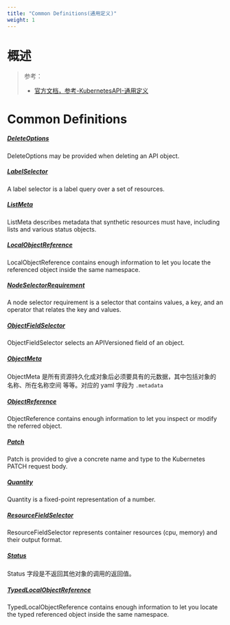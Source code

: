 ```yaml
---
title: "Common Definitions(通用定义)"
weight: 1
---
```


# 概述

> 参考：
> - [官方文档，参考-KubernetesAPI-通用定义](https://kubernetes.io/docs/reference/kubernetes-api/common-definitions/)

# Common Definitions

##### [DeleteOptions](https://kubernetes.io/docs/reference/kubernetes-api/common-definitions/delete-options/)

DeleteOptions may be provided when deleting an API object.

##### [LabelSelector](docs/IT学习笔记/10.云原生/2.3.Kubernetes%20容器编排系统/1.API%20Resource%20与%20Object/API%20参考/Common%20Definitions(通用定义)/LabelSelector.md)

A label selector is a label query over a set of resources.

##### [ListMeta](https://kubernetes.io/docs/reference/kubernetes-api/common-definitions/list-meta/)

ListMeta describes metadata that synthetic resources must have, including lists and various status objects.

##### [LocalObjectReference](https://kubernetes.io/docs/reference/kubernetes-api/common-definitions/local-object-reference/)

LocalObjectReference contains enough information to let you locate the referenced object inside the same namespace.

##### [NodeSelectorRequirement](https://kubernetes.io/docs/reference/kubernetes-api/common-definitions/node-selector-requirement/)

A node selector requirement is a selector that contains values, a key, and an operator that relates the key and values.

##### [ObjectFieldSelector](https://kubernetes.io/docs/reference/kubernetes-api/common-definitions/object-field-selector/)

ObjectFieldSelector selects an APIVersioned field of an object.

##### [ObjectMeta](docs/IT学习笔记/10.云原生/2.3.Kubernetes%20容器编排系统/1.API%20Resource%20与%20Object/API%20参考/Common%20Definitions(通用定义)/ObjectMeta.md)

ObjectMeta 是所有资源持久化成对象后必须要具有的元数据，其中包括对象的 名称、所在名称空间 等等。对应的 yaml 字段为 `.metadata`

##### [ObjectReference](https://kubernetes.io/docs/reference/kubernetes-api/common-definitions/object-reference/)

ObjectReference contains enough information to let you inspect or modify the referred object.

##### [Patch](https://kubernetes.io/docs/reference/kubernetes-api/common-definitions/patch/)

Patch is provided to give a concrete name and type to the Kubernetes PATCH request body.

##### [Quantity](https://kubernetes.io/docs/reference/kubernetes-api/common-definitions/quantity/)

Quantity is a fixed-point representation of a number.

##### [ResourceFieldSelector](https://kubernetes.io/docs/reference/kubernetes-api/common-definitions/resource-field-selector/)

ResourceFieldSelector represents container resources (cpu, memory) and their output format.

##### [Status](docs/IT学习笔记/10.云原生/2.3.Kubernetes%20容器编排系统/1.API%20Resource%20与%20Object/API%20参考/Common%20Definitions(通用定义)/Status.md)

Status 字段是不返回其他对象的调用的返回值。

##### [TypedLocalObjectReference](https://kubernetes.io/docs/reference/kubernetes-api/common-definitions/typed-local-object-reference/)

TypedLocalObjectReference contains enough information to let you locate the typed referenced object inside the same namespace.
